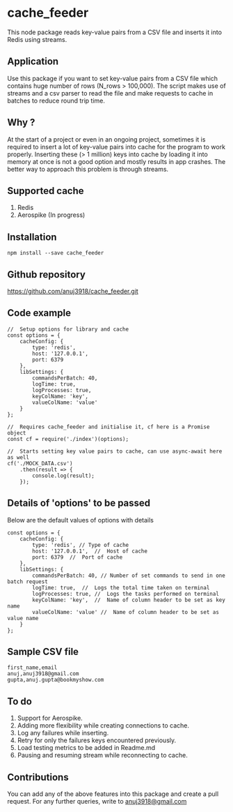 # cache_feeder
This node package reads key-value pairs from a CSV file and inserts it into Redis using streams.

## Application
Use this package if you want to set key-value pairs from a CSV file which contains huge number of rows (N_rows > 100,000).
The script makes use of streams and a csv parser to read the file and make requests to cache in batches to reduce round trip time.

## Why ?
At the start of a project or even in an ongoing project, sometimes it is required to insert a lot of key-value pairs into cache for the program to work properly. Inserting these (> 1 million) keys into cache by loading it into memory at once is not a good option and mostly results in app crashes. The better way to approach this problem is through streams.

## Supported cache
1. Redis
2. Aerospike (In progress)

## Installation
```
npm install --save cache_feeder
```

## Github repository
https://github.com/anuj3918/cache_feeder.git

## Code example
```
//  Setup options for library and cache
const options = {
	cacheConfig: {
		type: 'redis',
		host: '127.0.0.1',
		port: 6379
	},
	libSettings: {
		commandsPerBatch: 40,
		logTime: true,
		logProcesses: true,
		keyColName: 'key',
		valueColName: 'value'
	}
};

//  Requires cache_feeder and initialise it, cf here is a Promise object
const cf = require('./index')(options);

//  Starts setting key value pairs to cache, can use async-await here as well
cf('./MOCK_DATA.csv')
	.then(result => {
		console.log(result);
	});
```

## Details of 'options' to be passed
Below are the default values of options with details
```
const options = {
	cacheConfig: {
		type: 'redis', // Type of cache
		host: '127.0.0.1',  //  Host of cache
		port: 6379  //  Port of cache
	},
	libSettings: {
		commandsPerBatch: 40, // Number of set commands to send in one batch request
		logTime: true,  //  Logs the total time taken on terminal
		logProcesses: true, //  Logs the tasks performed on terminal
		keyColName: 'key',  //  Name of column header to be set as key name
		valueColName: 'value' //  Name of column header to be set as value name
	}
};
```

## Sample CSV file
```
first_name,email
anuj,anuj3918@gmail.com
gupta,anuj.gupta@bookmyshow.com
```
## To do
1. Support for Aerospike.
2. Adding more flexibility while creating connections to cache.
3. Log any failures while inserting.
4. Retry for only the failures keys encountered previously.
5. Load testing metrics to be added in Readme.md
6. Pausing and resuming stream while reconnecting to cache.


## Contributions
You can add any of the above features into this package and create a pull request.
For any further queries, write to anuj3918@gmail.com
